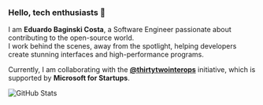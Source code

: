### Hello, tech enthusiasts 👋

I am **Eduardo Baginski Costa**, a Software Engineer passionate about contributing to the open-source world.   
I work behind the scenes, away from the spotlight, helping developers create stunning interfaces and high-performance programs.
   
Currently, I am collaborating with the [**@thirtytwointerops**](https://github.com/thirtytwointerops) initiative,
which is supported by **Microsoft for Startups**.
   
![GitHub Stats](https://github-readme-stats.vercel.app/api?username=eduardobaginskicosta&hide=issues&show_icons=true&theme=transparent)
